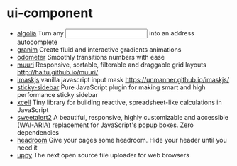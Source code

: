 # ui-component

+ [algolia](https://github.com/algolia/places) Turn any <input> into an address autocomplete
+ [granim](https://github.com/sarcadass/granim.js) Create fluid and interactive gradients animations
+ [odometer](https://github.com/HubSpot/odometer) Smoothly transitions numbers with ease
+ [muuri](https://github.com/haltu/muuri) Responsive, sortable, filterable and draggable grid layouts http://haltu.github.io/muuri/
+ [imaskjs](https://github.com/uNmAnNeR/imaskjs) vanilla javascript input mask https://unmanner.github.io/imaskjs/
+ [sticky-sidebar](https://github.com/abouolia/sticky-sidebar) Pure JavaScript plugin for making smart and high performance sticky sidebar
+ [xcell](https://github.com/tomazy/xcell) Tiny library for building reactive, spreadsheet-like calculations in JavaScript
+ [sweetalert2](https://github.com/sweetalert2/sweetalert2) A beautiful, responsive, highly customizable and accessible (WAI-ARIA) replacement for JavaScript's popup boxes. Zero dependencies
+ [headroom](https://github.com/WickyNilliams/headroom.js) Give your pages some headroom. Hide your header until you need it
+ [uppy](https://github.com/transloadit/uppy) The next open source file uploader for web browsers 
